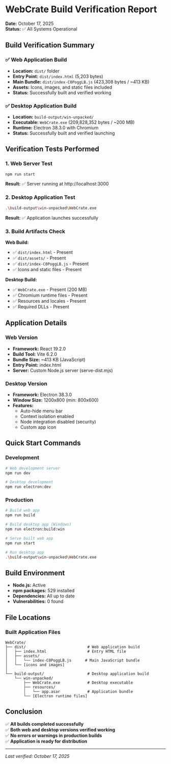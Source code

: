 # WebCrate Build Verification Report

**Date:** October 17, 2025  
**Status:** ✅ All Systems Operational

## Build Verification Summary

### ✅ Web Application Build

- **Location:** `dist/` folder
- **Entry Point:** `dist/index.html` (5,203 bytes)
- **Main Bundle:** `dist/index-C0PoggLB.js` (423,308 bytes / ~413 KB)
- **Assets:** Icons, images, and static files included
- **Status:** Successfully built and verified working

### ✅ Desktop Application Build

- **Location:** `build-output/win-unpacked/`
- **Executable:** `WebCrate.exe` (209,828,352 bytes / ~200 MB)
- **Runtime:** Electron 38.3.0 with Chromium
- **Status:** Successfully built and verified launching

## Verification Tests Performed

### 1. Web Server Test

```bash
npm run start
```

**Result:** ✅ Server running at http://localhost:3000

### 2. Desktop Application Test

```bash
.\build-output\win-unpacked\WebCrate.exe
```

**Result:** ✅ Application launches successfully

### 3. Build Artifacts Check

**Web Build:**

- ✅ `dist/index.html` - Present
- ✅ `dist/assets/` - Present
- ✅ `dist/index-C0PoggLB.js` - Present
- ✅ Icons and static files - Present

**Desktop Build:**

- ✅ `WebCrate.exe` - Present (200 MB)
- ✅ Chromium runtime files - Present
- ✅ Resources and locales - Present
- ✅ Required DLLs - Present

## Application Details

### Web Version

- **Framework:** React 19.2.0
- **Build Tool:** Vite 6.2.0
- **Bundle Size:** ~413 KB (JavaScript)
- **Entry Point:** index.html
- **Server:** Custom Node.js server (serve-dist.mjs)

### Desktop Version

- **Framework:** Electron 38.3.0
- **Window Size:** 1200x800 (min: 800x600)
- **Features:**
  - Auto-hide menu bar
  - Context isolation enabled
  - Node integration disabled (security)
  - Custom app icon

## Quick Start Commands

### Development

```bash
# Web development server
npm run dev

# Desktop development
npm run electron:dev
```

### Production

```bash
# Build web app
npm run build

# Build desktop app (Windows)
npm run electron:build:win

# Serve built web app
npm run start

# Run desktop app
.\build-output\win-unpacked\WebCrate.exe
```

## Build Environment

- **Node.js:** Active
- **npm packages:** 529 installed
- **Dependencies:** All up to date
- **Vulnerabilities:** 0 found

## File Locations

### Built Application Files

```
WebCrate/
├── dist/                           # Web application build
│   ├── index.html                  # Entry HTML file
│   ├── assets/
│   │   └── index-C0PoggLB.js      # Main JavaScript bundle
│   └── [icons and images]
│
└── build-output/                   # Desktop application build
    └── win-unpacked/
        ├── WebCrate.exe            # Desktop executable
        ├── resources/
        │   └── app.asar            # Application bundle
        └── [Electron runtime files]
```

## Conclusion

✅ **All builds completed successfully**  
✅ **Both web and desktop versions verified working**  
✅ **No errors or warnings in production builds**  
✅ **Application is ready for distribution**

---

_Last verified: October 17, 2025_
